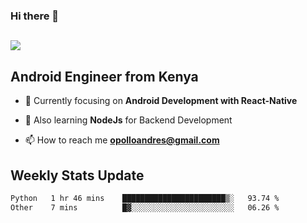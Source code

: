 ### Hi there 👋
<h2 align="left"><img src="https://readme-typing-svg.herokuapp.com?color=000000&lines=I'm+Andrew+Opollo😊;Welcome+to+my+Github😜"> </h2>

## Android Engineer from Kenya


- 🌱 Currently focusing on **Android Development with React-Native**

- 🔭 Also learning **NodeJs** for Backend Development

- 📫 How to reach me **opolloandres@gmail.com**


## Weekly Stats Update
<!--START_SECTION:waka-->

```txt
Python   1 hr 46 mins    ███████████████████████▒░   93.74 %
Other    7 mins          █▓░░░░░░░░░░░░░░░░░░░░░░░   06.26 %
```

<!--END_SECTION:waka-->



